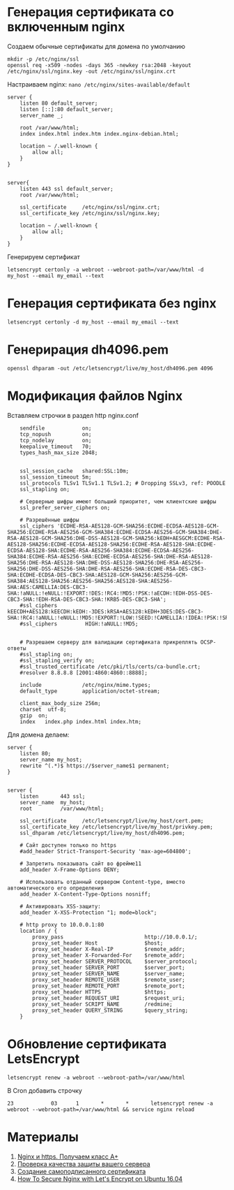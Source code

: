 # Генерация сертификата со включенным nginx

Создаем обычные сертификаты для домена по умолчанию

```
mkdir -p /etc/nginx/ssl
openssl req -x509 -nodes -days 365 -newkey rsa:2048 -keyout /etc/nginx/ssl/nginx.key -out /etc/nginx/ssl/nginx.crt
```

Настраиваем nginx:
`nano /etc/nginx/sites-available/default`

```
server {
	listen 80 default_server;
	listen [::]:80 default_server;
	server_name _;
	
	root /var/www/html;
	index index.html index.htm index.nginx-debian.html;
	
	location ~ /.well-known {
		allow all;
	}
}


server{
	listen 443 ssl default_server;
	root /var/www/html;
	
	ssl_certificate     /etc/nginx/ssl/nginx.crt;
	ssl_certificate_key /etc/nginx/ssl/nginx.key;
	
	location ~ /.well-known {
		allow all;
	}
}
```

Генерируем сертификат
```
letsencrypt certonly -a webroot --webroot-path=/var/www/html -d my_host --email my_email --text
```


# Генерация сертификата без nginx
```
letsencrypt certonly -d my_host --email my_email --text
```


# Генерирация dh4096.pem
```
openssl dhparam -out /etc/letsencrypt/live/my_host/dh4096.pem 4096
```


# Модификация файлов Nginx

Вставляем строчки в раздел http nginx.conf
```
	sendfile            on;
	tcp_nopush          on;
	tcp_nodelay         on;
	keepalive_timeout   70;
	types_hash_max_size 2048;
	
	
	ssl_session_cache   shared:SSL:10m;
	ssl_session_timeout 5m;
	ssl_protocols TLSv1 TLSv1.1 TLSv1.2; # Dropping SSLv3, ref: POODLE
	ssl_stapling on;
	
	# Cерверные шифры имеют больший приоритет, чем клиентские шифры
	ssl_prefer_server_ciphers on;
	
	# Разрешённые шифры
	ssl_ciphers 'ECDHE-RSA-AES128-GCM-SHA256:ECDHE-ECDSA-AES128-GCM-SHA256:ECDHE-RSA-AES256-GCM-SHA384:ECDHE-ECDSA-AES256-GCM-SHA384:DHE-RSA-AES128-GCM-SHA256:DHE-DSS-AES128-GCM-SHA256:kEDH+AESGCM:ECDHE-RSA-AES128-SHA256:ECDHE-ECDSA-AES128-SHA256:ECDHE-RSA-AES128-SHA:ECDHE-ECDSA-AES128-SHA:ECDHE-RSA-AES256-SHA384:ECDHE-ECDSA-AES256-SHA384:ECDHE-RSA-AES256-SHA:ECDHE-ECDSA-AES256-SHA:DHE-RSA-AES128-SHA256:DHE-RSA-AES128-SHA:DHE-DSS-AES128-SHA256:DHE-RSA-AES256-SHA256:DHE-DSS-AES256-SHA:DHE-RSA-AES256-SHA:ECDHE-RSA-DES-CBC3-SHA:ECDHE-ECDSA-DES-CBC3-SHA:AES128-GCM-SHA256:AES256-GCM-SHA384:AES128-SHA256:AES256-SHA256:AES128-SHA:AES256-SHA:AES:CAMELLIA:DES-CBC3-SHA:!aNULL:!eNULL:!EXPORT:!DES:!RC4:!MD5:!PSK:!aECDH:!EDH-DSS-DES-CBC3-SHA:!EDH-RSA-DES-CBC3-SHA:!KRB5-DES-CBC3-SHA';
	#ssl_ciphers kEECDH+AES128:kEECDH:kEDH:-3DES:kRSA+AES128:kEDH+3DES:DES-CBC3-SHA:!RC4:!aNULL:!eNULL:!MD5:!EXPORT:!LOW:!SEED:!CAMELLIA:!IDEA:!PSK:!SRP:!SSLv2;
	#ssl_ciphers         HIGH:!aNULL:!MD5;
	
	
	# Разрешаем серверу для валидации сертификата прикреплять OCSP-ответы
	#ssl_stapling on;
	#ssl_stapling_verify on;
	#ssl_trusted_certificate /etc/pki/tls/certs/ca-bundle.crt;
	#resolver 8.8.8.8 [2001:4860:4860::8888];
	
	include             /etc/nginx/mime.types;
	default_type        application/octet-stream;
	
	client_max_body_size 256m;
	charset  utf-8;
	gzip  on;
	index   index.php index.html index.htm;
```


Для домена делаем:

```
server {
	listen 80;
	server_name my_host;
	rewrite ^(.*)$ https://$server_name$1 permanent;
}


server {
	listen       443 ssl;
	server_name  my_host;
	root         /var/www/html;
	
	ssl_certificate     /etc/letsencrypt/live/my_host/cert.pem;
	ssl_certificate_key /etc/letsencrypt/live/my_host/privkey.pem;
	ssl_dhparam /etc/letsencrypt/live/my_host/dh4096.pem;
	
	# Сайт доступен только по https
	#add_header Strict-Transport-Security 'max-age=604800';
	
	# Запретить показывать сайт во фрейме11
	add_header X-Frame-Options DENY;
	
	# Использовать отданный сервером Сontent-type, вместо автоматического его определения
	add_header X-Content-Type-Options nosniff;
	
	# Активировать XSS-защиту:
	add_header X-XSS-Protection "1; mode=block";	
	
	# http proxy to 10.0.0.1:80
	location / {
		proxy_pass                          http://10.0.0.1/;
		proxy_set_header Host               $host;
		proxy_set_header X-Real-IP          $remote_addr;
		proxy_set_header X-Forwarded-For    $remote_addr;
		proxy_set_header SERVER_PROTOCOL    $server_protocol;
		proxy_set_header SERVER_PORT        $server_port;
		proxy_set_header SERVER_NAME        $server_name;
		proxy_set_header REMOTE_USER        $remote_user;
		proxy_set_header REMOTE_PORT        $remote_port;
		proxy_set_header HTTPS              $https;
		proxy_set_header REQUEST_URI        $request_uri;
		proxy_set_header SCRIPT_NAME        /redmine;
		proxy_set_header QUERY_STRING       $query_string;
	}
```

# Обновление сертификата LetsEncrypt

```
letsencrypt renew -a webroot --webroot-path=/var/www/html
```

В Cron добавить строчку
```
23            03      1       *       *       letsencrypt renew -a webroot --webroot-path=/var/www/html && service nginx reload
```


# Материалы

1. [Nginx и https. Получаем класс А+](https://habrahabr.ru/post/252821/)
1. [Проверка качества защиты вашего сервера](https://www.ssllabs.com/ssltest/index.html)
1. [Создание самоподписанного сертификата](https://www.digitalocean.com/community/tutorials/how-to-create-an-ssl-certificate-on-nginx-for-ubuntu-14-04)
1. [How To Secure Nginx with Let's Encrypt on Ubuntu 16.04](https://www.digitalocean.com/community/tutorials/how-to-secure-nginx-with-let-s-encrypt-on-ubuntu-16-04)
